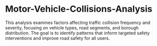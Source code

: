 # Motor-Vehicle-Collisions-Analysis
This analysis examines factors affecting traffic collision frequency and severity, focusing on vehicle types, road segments, and borough distribution. The goal is to identify patterns that inform targeted safety interventions and improve road safety for all users.
